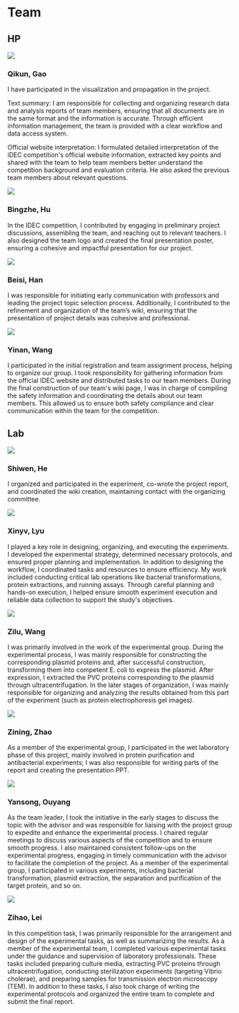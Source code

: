 # Team

## HP

 ![](https://github.com/FarmerKN/2024_SUSTech_Med/blob/main/docs/documentation/Fig.5.png?raw=true)
  
  ### Qikun, Gao

I have participated in the visualization and propagation in the project.

Text summary: I am responsible for collecting and organizing research data and analysis reports of team members, ensuring that all documents are in the same format and the information is accurate. Through efficient information management, the team is provided with a clear workflow and data access system.

Official website interpretation: I formulated detailed interpretation of the iDEC competition's official website information, extracted key points and shared with the team to help team members better understand the competition background and evaluation criteria. He also asked the previous team members about relevant questions. 

 ![](https://github.com/FarmerKN/2024_SUSTech_Med/blob/main/docs/documentation/Fig.6.png?raw=true)
  
  ### Bingzhe, Hu

In the IDEC competition, I contributed by engaging in preliminary project discussions, assembling the team, and reaching out to relevant teachers. I also designed the team logo and created the final presentation poster, ensuring a cohesive and impactful presentation for our project.

 ![](https://github.com/FarmerKN/2024_SUSTech_Med/blob/main/docs/documentation/Fig.7.png?raw=true)
  
  ### Beisi, Han

I was responsible for initiating early communication with professors and leading the project topic selection process. Additionally, I contributed to the refinement and organization of the team’s wiki, ensuring that the presentation of project details was cohesive and professional.
 
 ![](https://github.com/FarmerKN/2024_SUSTech_Med/blob/main/docs/documentation/Fig.8.png?raw=true)
   
   ### Yinan, Wang

I participated in the initial registration and team assignment process, helping to organize our group. I took responsibility for gathering information from the official IDEC website and distributed tasks to our team members. During the final construction of our team's wiki page, I was in charge of compiling the safety information and coordinating the details about our team members. This allowed us to ensure both safety compliance and clear communication within the team for the competition.
 
## Lab

 ![](https://github.com/FarmerKN/2024_SUSTech_Med/blob/main/docs/documentation/Fig.9.png?raw=true)
  
  ### Shiwen, He

I organized and participated in the experiment, co-wrote the project report, and coordinated the wiki creation, maintaining contact with the organizing committee.

![](https://github.com/FarmerKN/2024_SUSTech_Med/blob/main/docs/documentation/Fig.10.png?raw=true)
  
  ### Xinyv, Lyu

I played a key role in designing, organizing, and executing the experiments. I developed the experimental strategy, determined necessary protocols, and ensured proper planning and implementation. In addition to designing the workflow, I coordinated tasks and resources to ensure efficiency. My work included conducting critical lab operations like bacterial transformations, protein extractions, and running assays. Through careful planning and hands-on execution, I helped ensure smooth experiment execution and reliable data collection to support the study's objectives. 

 ![](https://github.com/FarmerKN/2024_SUSTech_Med/blob/main/docs/documentation/Fig.11.png?raw=true)
  
  ### Zilu, Wang

I was primarily involved in the work of the experimental group. During the experimental process, I was mainly responsible for constructing the corresponding plasmid proteins and, after successful construction, transforming them into competent E. coli to express the plasmid. After expression, I extracted the PVC proteins corresponding to the plasmid through ultracentrifugation. In the later stages of organization, I was mainly responsible for organizing and analyzing the results obtained from this part of the experiment (such as protein electrophoresis gel images).
 
![](https://github.com/FarmerKN/2024_SUSTech_Med/blob/main/docs/documentation/Fig.12.png?raw=true)
  
  ### Zining, Zhao

As a member of the experimental group, I participated in the wet laboratory phase of this project, mainly involved in protein purification and antibacterial experiments; I was also responsible for writing parts of the report and creating the presentation PPT.

![](https://github.com/FarmerKN/2024_SUSTech_Med/blob/main/docs/documentation/Fig.13.png?raw=true)
  
  ### Yansong, Ouyang

As the team leader, I took the initiative in the early stages to discuss the topic with the advisor and was responsible for liaising with the project group to expedite and enhance the experimental process. I chaired regular meetings to discuss various aspects of the competition and to ensure smooth progress. I also maintained consistent follow-ups on the experimental progress, engaging in timely communication with the advisor to facilitate the completion of the project. As a member of the experimental group, I participated in various experiments, including bacterial transformation, plasmid extraction, the separation and purification of the target protein, and so on.
 
 ![](https://github.com/FarmerKN/2024_SUSTech_Med/blob/main/docs/documentation/Fig.14.png?raw=true)
  
  ### Zihao, Lei

In this competition task, I was primarily responsible for the arrangement and design of the experimental tasks, as well as summarizing the results. As a member of the experimental team, I completed various experimental tasks under the guidance and supervision of laboratory professionals. These tasks included preparing culture media, extracting PVC proteins through ultracentrifugation, conducting sterilization experiments (targeting Vibrio cholerae), and preparing samples for transmission electron microscopy (TEM). In addition to these tasks, I also took charge of writing the experimental protocols and organized the entire team to complete and submit the final report.
